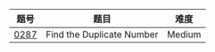| 题号 | 题目 | 难度 |
| --- | --- | --- |
| [0287](0287.find-the-duplicate-number) | Find the Duplicate Number | Medium |